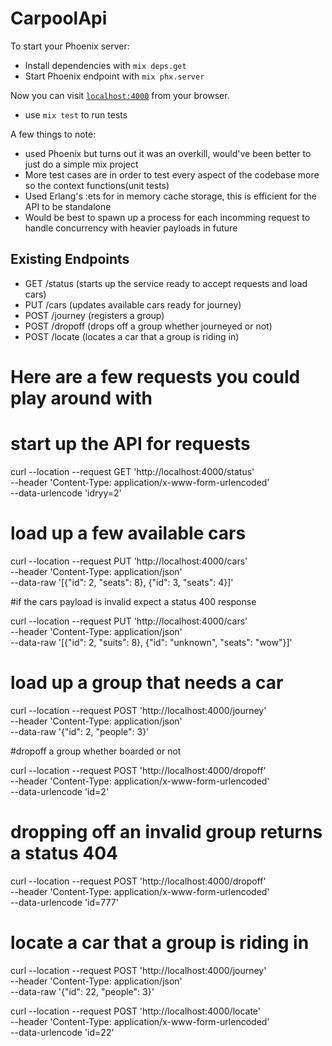 # CarpoolApi

To start your Phoenix server:

  * Install dependencies with `mix deps.get`
  * Start Phoenix endpoint with `mix phx.server`

Now you can visit [`localhost:4000`](http://localhost:4000) from your browser.

  * use `mix test` to run tests

A few things to note:
  * used Phoenix but turns out it was an overkill, would've been better to just do a simple mix project
  * More test cases are in order to test every aspect of the codebase more so the context functions(unit tests)
  * Used Erlang's :ets for in memory cache storage, this is efficient for the API to be standalone
  * Would be best to spawn up a process for each incomming request to handle concurrency with heavier payloads in future


## Existing Endpoints
  * GET /status (starts up the service ready to accept requests and load cars)
  * PUT /cars (updates available cars ready for journey)
  * POST /journey (registers a group)
  * POST /dropoff (drops off a group whether journeyed or not)
  * POST /locate (locates a car that a group is riding in)

  # Here are a few requests you could play around with

# start up the API for requests

curl --location --request GET 'http://localhost:4000/status' \
--header 'Content-Type: application/x-www-form-urlencoded' \
--data-urlencode 'idryy=2'

# load up a few available cars

curl --location --request PUT 'http://localhost:4000/cars' \
--header 'Content-Type: application/json' \
--data-raw '[{"id": 2, "seats": 8}, {"id": 3, "seats": 4}]'

#if the cars payload is invalid expect a status 400 response

curl --location --request PUT 'http://localhost:4000/cars' \
--header 'Content-Type: application/json' \
--data-raw '[{"id": 2, "suits": 8}, {"id": "unknown", "seats": "wow"}]'

# load up a group that needs a car

curl --location --request POST 'http://localhost:4000/journey' \
--header 'Content-Type: application/json' \
--data-raw '{"id": 2, "people": 3}'

#dropoff a group whether boarded or not

curl --location --request POST 'http://localhost:4000/dropoff' \
--header 'Content-Type: application/x-www-form-urlencoded' \
--data-urlencode 'id=2'

# dropping off an invalid group returns a status 404

curl --location --request POST 'http://localhost:4000/dropoff' \
--header 'Content-Type: application/x-www-form-urlencoded' \
--data-urlencode 'id=777'

# locate a car that a group is riding in

curl --location --request POST 'http://localhost:4000/journey' \
--header 'Content-Type: application/json' \
--data-raw '{"id": 22, "people": 3}'


curl --location --request POST 'http://localhost:4000/locate' \
--header 'Content-Type: application/x-www-form-urlencoded' \
--data-urlencode 'id=22'